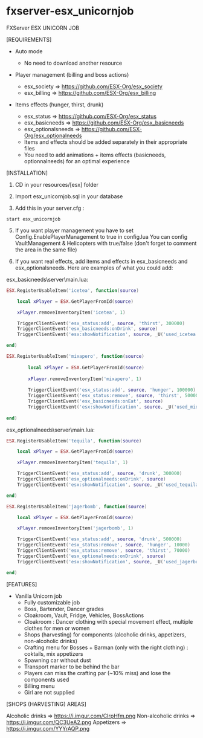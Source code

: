 # fxserver-esx_unicornjob

FXServer ESX UNICORN JOB


[REQUIREMENTS]

* Auto mode
  * No need to download another resource

* Player management (billing and boss actions)
  * esx_society => https://github.com/ESX-Org/esx_society
  * esx_billing => https://github.com/ESX-Org/esx_billing

* Items effects (hunger, thirst, drunk)
  * esx_status => https://github.com/ESX-Org/esx_status
  * esx_basicneeds => https://github.com/ESX-Org/esx_basicneeds
  * esx_optionalsneeds => https://github.com/ESX-Org/esx_optionalneeds
  * Items and effects should be added separately in their appropriate files
  * You need to add animations + items effects (basicneeds, optionnalneeds) for an optimal experience


[INSTALLATION]

1) CD in your resources/[esx] folder

3) Import esx_unicornjob.sql in your database

4) Add this in your server.cfg :

```
start esx_unicornjob
```
5) If you want player management you have to set Config.EnablePlayerManagement to true in config.lua
   You can config VaultManagement & Helicopters with true/false (don't forget to comment the area in the same file)

6) If you want real effects, add items and effects in esx_basicneeds and esx_optionalsneeds.
Here are examples of what you could add:

esx_basicneeds\server\main.lua:
```lua
ESX.RegisterUsableItem('icetea', function(source)

	local xPlayer = ESX.GetPlayerFromId(source)

	xPlayer.removeInventoryItem('icetea', 1)

	TriggerClientEvent('esx_status:add', source, 'thirst', 300000)
	TriggerClientEvent('esx_basicneeds:onDrink', source)
	TriggerClientEvent('esx:showNotification', source, _U('used_icetea'))

end)

ESX.RegisterUsableItem('mixapero', function(source)
    
        local xPlayer = ESX.GetPlayerFromId(source)
    
        xPlayer.removeInventoryItem('mixapero', 1)
    
        TriggerClientEvent('esx_status:add', source, 'hunger', 100000)
        TriggerClientEvent('esx_status:remove', source, 'thirst', 50000)
        TriggerClientEvent('esx_basicneeds:onEat', source)
        TriggerClientEvent('esx:showNotification', source, _U('used_mixapero'))
    
end)
```


esx_optionalneeds\server\main.lua:
```lua
ESX.RegisterUsableItem('tequila', function(source)

	local xPlayer = ESX.GetPlayerFromId(source)

	xPlayer.removeInventoryItem('tequila', 1)

	TriggerClientEvent('esx_status:add', source, 'drunk', 300000)
	TriggerClientEvent('esx_optionalneeds:onDrink', source)
	TriggerClientEvent('esx:showNotification', source, _U('used_tequila'))

end)

ESX.RegisterUsableItem('jagerbomb', function(source)

	local xPlayer = ESX.GetPlayerFromId(source)

	xPlayer.removeInventoryItem('jagerbomb', 1)

    TriggerClientEvent('esx_status:add', source, 'drunk', 500000)
    TriggerClientEvent('esx_status:remove', source, 'hunger', 10000)
    TriggerClientEvent('esx_status:remove', source, 'thirst', 70000)
	TriggerClientEvent('esx_optionalneeds:onDrink', source)
	TriggerClientEvent('esx:showNotification', source, _U('used_jagerbomb'))

end)
```

   
[FEATURES]

* Vanilla Unicorn job
  * Fully customizable job
  * Boss, Bartender, Dancer grades
  * Cloakroom, Vault, Fridge, Vehicles, BossActions
  * Cloakroom : Dancer clothing with special movement effect, multiple clothes for men or women
  * Shops (harvesting) for components (alcoholic drinks, appetizers, non-alcoholic drinks)
  * Crafting menu for Bosses + Barman (only with the right clothing) : coktails, mix appetizers
  * Spawning car without dust
  * Transport marker to be behind the bar
  * Players can miss the crafting par (~10% miss) and lose the components used
  * Billing menu
  * Girl are not supplied



[SHOPS (HARVESTING) AREAS]

Alcoholic drinks => https://i.imgur.com/CIrpHfm.png
Non-alcoholic drinks => https://i.imgur.com/QC3UeA2.png
Appetizers => https://i.imgur.com/YYYrAQP.png
